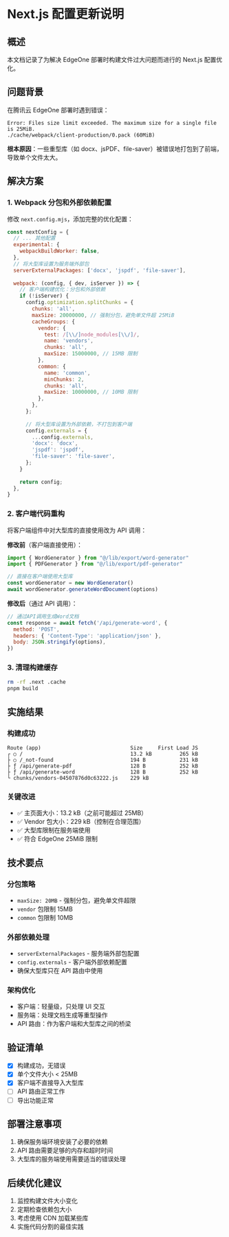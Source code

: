# Next.js 配置更新说明

## 概述
本文档记录了为解决 EdgeOne 部署时构建文件过大问题而进行的 Next.js 配置优化。

## 问题背景
在腾讯云 EdgeOne 部署时遇到错误：
```
Error: Files size limit exceeded. The maximum size for a single file is 25MiB. 
./cache/webpack/client-production/0.pack (60MiB)
```

**根本原因**：一些重型库（如 docx、jsPDF、file-saver）被错误地打包到了前端，导致单个文件太大。

## 解决方案

### 1. Webpack 分包和外部依赖配置
修改 `next.config.mjs`，添加完整的优化配置：

```javascript
const nextConfig = {
  // ... 其他配置
  experimental: {
    webpackBuildWorker: false,
  },
  // 将大型库设置为服务端外部包
  serverExternalPackages: ['docx', 'jspdf', 'file-saver'],
  
  webpack: (config, { dev, isServer }) => {
    // 客户端构建优化：分包和外部依赖
    if (!isServer) {
      config.optimization.splitChunks = {
        chunks: 'all',
        maxSize: 20000000, // 强制分包，避免单文件超 25MiB
        cacheGroups: {
          vendor: {
            test: /[\\/]node_modules[\\/]/,
            name: 'vendors',
            chunks: 'all',
            maxSize: 15000000, // 15MB 限制
          },
          common: {
            name: 'common',
            minChunks: 2,
            chunks: 'all',
            maxSize: 10000000, // 10MB 限制
          },
        },
      };
      
      // 将大型库设置为外部依赖，不打包到客户端
      config.externals = {
        ...config.externals,
        'docx': 'docx',
        'jspdf': 'jspdf',
        'file-saver': 'file-saver',
      };
    }
    
    return config;
  },
}
```

### 2. 客户端代码重构
将客户端组件中对大型库的直接使用改为 API 调用：

**修改前**（客户端直接使用）：
```javascript
import { WordGenerator } from "@/lib/export/word-generator"
import { PDFGenerator } from "@/lib/export/pdf-generator"

// 直接在客户端使用大型库
const wordGenerator = new WordGenerator()
await wordGenerator.generateWordDocument(options)
```

**修改后**（通过 API 调用）：
```javascript
// 通过API调用生成Word文档
const response = await fetch('/api/generate-word', {
  method: 'POST',
  headers: { 'Content-Type': 'application/json' },
  body: JSON.stringify(options),
})
```

### 3. 清理构建缓存
```bash
rm -rf .next .cache
pnpm build
```

## 实施结果

### 构建成功
```
Route (app)                             Size     First Load JS
┌ ○ /                                   13.2 kB         265 kB
├ ○ /_not-found                         194 B           231 kB
├ ƒ /api/generate-pdf                   128 B           252 kB
├ ƒ /api/generate-word                  128 B           252 kB
└ chunks/vendors-04507876d0c63222.js    229 kB
```

### 关键改进
- ✅ 主页面大小：13.2 kB（之前可能超过 25MB）
- ✅ Vendor 包大小：229 kB（控制在合理范围）
- ✅ 大型库限制在服务端使用
- ✅ 符合 EdgeOne 25MiB 限制

## 技术要点

### 分包策略
- `maxSize: 20MB` - 强制分包，避免单文件超限
- `vendor` 包限制 15MB
- `common` 包限制 10MB

### 外部依赖处理
- `serverExternalPackages` - 服务端外部包配置
- `config.externals` - 客户端外部依赖配置
- 确保大型库只在 API 路由中使用

### 架构优化
- 客户端：轻量级，只处理 UI 交互
- 服务端：处理文档生成等重型操作
- API 路由：作为客户端和大型库之间的桥梁

## 验证清单
- [x] 构建成功，无错误
- [x] 单个文件大小 < 25MB
- [x] 客户端不直接导入大型库
- [ ] API 路由正常工作
- [ ] 导出功能正常

## 部署注意事项
1. 确保服务端环境安装了必要的依赖
2. API 路由需要足够的内存和超时时间
3. 大型库的服务端使用需要适当的错误处理

## 后续优化建议
1. 监控构建文件大小变化
2. 定期检查依赖包大小
3. 考虑使用 CDN 加载某些库
4. 实施代码分割的最佳实践